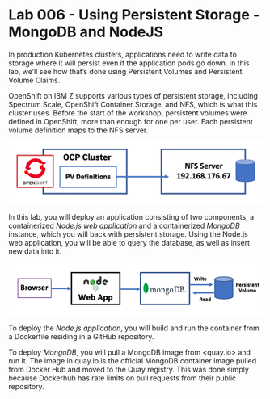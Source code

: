 # Lab 006 - Using Persistent Storage - MongoDB and NodeJS

In production Kubernetes clusters, applications need to write data to storage where it will persist even if the application pods go down. In this lab, we’ll see how that’s done using Persistent Volumes and Persistent Volume Claims.

OpenShift on IBM Z supports various types of persistent storage, including Spectrum Scale, OpenShift Container Storage, and NFS, which is what this cluster uses. Before the start of the workshop, persistent volumes were defined in OpenShift, more than enough for one per user. Each persistent volume definition maps to the NFS server.

![nfs-arch](../images/nfs-arch.png)

In this lab, you will deploy an application consisting of two components, a containerized *Node.js web application* and a containerized *MongoDB* instance, which you will back with persistent storage. Using the Node.js web application, you will be able to query the database, as well as insert new data into it.

![app-arch](../images/app-arch.png)

To deploy the *Node.js application*, you will build and run the container from a Dockerfile residing in a GitHub repository.

To deploy *MongoDB*, you will pull a MongoDB image from <quay.io> and run it. The image in quay.io is the official MongoDB container image pulled from Docker Hub and moved to the Quay registry. This was done simply because Dockerhub has rate limits on pull requests from their public repository.
